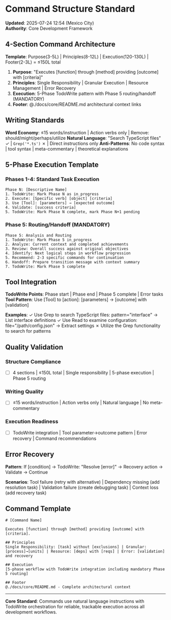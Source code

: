 # Command Structure Standard

**Updated**: 2025-07-24 12:54 (Mexico City)  
**Authority**: Core Development Framework

## 4-Section Command Architecture

**Template**: Purpose(3-5L) | Principles(8-12L) | Execution(120-130L) | Footer(2-3L) = ≤150L total

1. **Purpose**: "Executes [function] through [method] providing [outcome] with [criteria]"
2. **Principles**: Single Responsibility | Granular Execution | Resource Management | Error Recovery
3. **Execution**: 5-Phase TodoWrite pattern with Phase 5 routing/handoff (MANDATORY)
4. **Footer**: @./docs/core/README.md architectural context links

## Writing Standards

**Word Economy**: ≤15 words/instruction | Action verbs only | Remove: should/might/perhaps/utilize
**Natural Language**: "Search TypeScript files" ✓ | `Grep('*.ts')` ✗ | Direct instructions only
**Anti-Patterns**: No code syntax | tool syntax | meta-commentary | theoretical explanations

## 5-Phase Execution Template

### Phases 1-4: Standard Task Execution
```
Phase N: [Descriptive Name]
1. TodoWrite: Mark Phase N as in_progress
2. Execute: [Specific verb] [object] [criteria]
3. Use [Tool]: [parameters] → [expected outcome]
4. Validate: [success criteria]
5. TodoWrite: Mark Phase N complete, mark Phase N+1 pending
```

### Phase 5: Routing/Handoff (MANDATORY)
```
Phase 5: Analysis and Routing
1. TodoWrite: Mark Phase 5 in_progress
2. Analyze: Current context and completed achievements
3. Review: Overall success against original objectives
4. Identify: Next logical steps in workflow progression
5. Recommend: 2-3 specific commands for continuation
6. Handoff: Prepare transition message with context summary
7. TodoWrite: Mark Phase 5 complete
```

## Tool Integration

**TodoWrite Points**: Phase start | Phase end | Phase 5 complete | Error tasks
**Tool Pattern**: Use [Tool] to [action]: [parameters] → [outcome] with [validation]

**Examples**:
✓ Use Grep to search TypeScript files: pattern="interface" → List interface definitions
✓ Use Read to examine configuration: file="/path/config.json" → Extract settings
✗ Utilize the Grep functionality to search for patterns

## Quality Validation

### Structure Compliance
- [ ] 4 sections | ≤150L total | Single responsibility | 5-phase execution | Phase 5 routing

### Writing Quality  
- [ ] ≤15 words/instruction | Action verbs only | Natural language | No meta-commentary

### Execution Readiness
- [ ] TodoWrite integration | Tool parameter→outcome pattern | Error recovery | Command recommendations

## Error Recovery

**Pattern**: If [condition] → TodoWrite: "Resolve [error]" → Recovery action → Validate → Continue

**Scenarios**: Tool failure (retry with alternative) | Dependency missing (add resolution task) | Validation failure (create debugging task) | Context loss (add recovery task)

## Command Template

```
# [Command Name]

Executes [function] through [method] providing [outcome] with [criteria].

## Principles
Single Responsibility: [task] without [exclusions] | Granular: [process]→[units] | Resource: [deps] with [reqs] | Error: [validation] and recovery

## Execution
[5-phase workflow with TodoWrite integration including mandatory Phase 5 routing]

## Footer
@./docs/core/README.md - Complete architectural context
```

---

**Core Standard**: Commands use natural language instructions with TodoWrite orchestration for reliable, trackable execution across all development workflows.